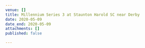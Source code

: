```yaml
---
venue: []
title: Millennium Series 3 at Staunton Harold SC near Derby
date: 2020-05-09
date_end: 2020-05-09
attachments: []
published: false

---
```

